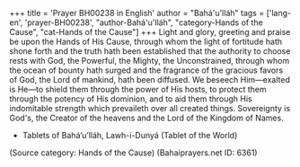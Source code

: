 +++
title = 'Prayer BH00238 in English'
author = "Bahá'u'lláh"
tags = ['lang-en', 'prayer-BH00238', "author-Bahá'u'lláh", "category-Hands of the Cause", "cat-Hands of the Cause"]
+++
Light and glory, greeting and praise be upon the Hands of His Cause, through whom the light of fortitude hath shone forth and the truth hath been established that the authority to choose rests with God, the Powerful, the Mighty, the Unconstrained, through whom the ocean of bounty hath surged and the fragrance of the gracious favors of God, the Lord of mankind, hath been diffused.  We beseech Him—exalted is He—to shield them through the power of His hosts, to protect them through the potency of His dominion, and to aid them through His indomitable strength which prevaileth over all created things.  Sovereignty is God's, the Creator of the heavens and the Lord of the Kingdom of Names.

* Tablets of Bahá’u’lláh, Lawh-i-Dunyá (Tablet of the World)

(Source category: Hands of the Cause)
(Bahaiprayers.net ID: 6361)

